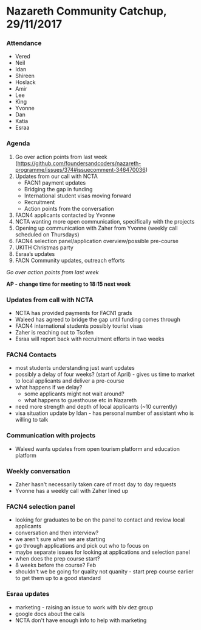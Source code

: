 # Nazareth Community Catchup, 29/11/2017

### Attendance
- Vered
- Neil
- Idan
- Shireen
- Hoslack
- Amir
- Lee
- King
- Yvonne
- Dan
- Katia
- Esraa

### Agenda
1. Go over action points from last week (https://github.com/foundersandcoders/nazareth-programme/issues/374#issuecomment-346470036)
2. Updates from our call with NCTA
    + FACN1 payment updates
    + Bridging the gap in funding
    + International student visas moving forward
    + Recruitment
    + Action points from the conversation
3. FACN4 applicants contacted by Yvonne
4. NCTA wanting more open communication, specifically with the projects
5. Opening up communication with Zaher from Yvonne (weekly call scheduled on Thursdays)
6. FACN4 selection panel/application overview/possible pre-course
7. UKITH Christmas party
8. Esraa’s updates
9. FACN Community updates, outreach efforts

_Go over action points from last week_

**AP - change time for meeting to 18:15 next week**

### Updates from call with NCTA
- NCTA has provided payments for FACN1 grads
- Waleed has agreed to bridge the gap until funding comes through
- FACN4 international students possibly tourist visas
- Zaher is reaching out to Tsofen
- Esraa will report back with recruitment efforts in two weeks

### FACN4 Contacts
- most students understanding just want updates
- possibly a delay of four weeks? (start of April) - gives us time to market to local applicants and deliver a pre-course
- what happens if we delay?
    - some applicants might not wait around?
    - what happens to guesthouse etc in Nazareth
- need more strength and depth of local applicants (~10 currently)
- visa situation update by Idan - has personal number of assistant who is willing to talk

### Communication with projects
- Waleed wants updates from open tourism platform and education platform

### Weekly conversation
- Zaher hasn't necessarily taken care of most day to day requests
- Yvonne has a weekly call with Zaher lined up

### FACN4 selection panel
- looking for graduates to be on the panel to contact and review local applicants
- conversation and then interview?
- we aren't sure when we are starting
- go through applications and pick out who to focus on
- maybe separate issues for looking at applications and selection panel
- when does the prep course start?
- 8 weeks before the course? Feb
- shouldn't we be going for quality not quanity - start prep course earlier to get them up to a good standard

### Esraa updates
- marketing - raising an issue to work with biv dez group
- google docs about the calls
- NCTA don't have enough info to help with marketing

